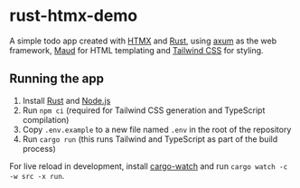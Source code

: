 # rust-htmx-demo

A simple todo app created with [HTMX](https://htmx.org/) and [Rust](https://www.rust-lang.org/),
using [axum](https://github.com/tokio-rs/axum) as the web framework,
[Maud](https://maud.lambda.xyz/) for HTML templating and [Tailwind CSS](https://tailwindcss.com/)
for styling.

## Running the app

1. Install [Rust](https://www.rust-lang.org/tools/install) and
   [Node.js](https://nodejs.org/en/download)
2. Run `npm ci` (required for Tailwind CSS generation and TypeScript compilation)
3. Copy `.env.example` to a new file named `.env` in the root of the repository
4. Run `cargo run` (this runs Tailwind and TypeScript as part of the build process)

For live reload in development, install [cargo-watch](https://crates.io/crates/cargo-watch) and run
`cargo watch -c -w src -x run`.
